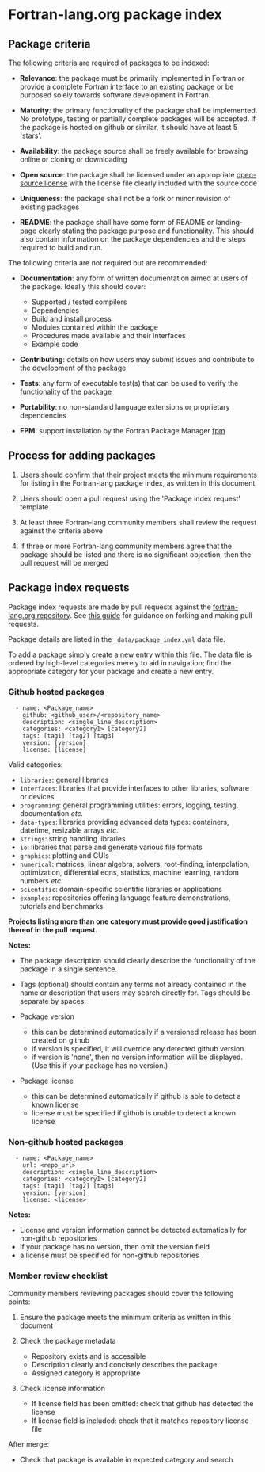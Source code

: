 # Fortran-lang.org package index


## Package criteria

The following criteria are required of packages to be indexed:

- __Relevance__: the package must be primarily implemented in Fortran or provide
a complete Fortran interface to an existing package or be purposed solely towards
software development in Fortran.

- __Maturity__: the primary functionality of the package shall be implemented.
No prototype, testing or partially complete packages will be accepted.
If the package is hosted on github or similar, it should have at least 5 'stars'.

- __Availability__: the package source shall be freely available for browsing online
or cloning or downloading

- __Open source__: the package shall be licensed under an appropriate [open-source license](https://opensource.org/licenses)
with the license file clearly included with the source code

- __Uniqueness__: the package shall not be a fork or minor revision of existing packages

- __README__: the package shall have some form of README or landing-page clearly
stating the package purpose and functionality. This should also contain information
on the package dependencies and the steps required to build and run.


The following criteria are not required but are recommended:

- __Documentation__: any form of written documentation aimed at users of the package. Ideally
this should cover:
  - Supported / tested compilers
  - Dependencies
  - Build and install process
  - Modules contained within the package
  - Procedures made available and their interfaces
  - Example code

- __Contributing__: details on how users may submit issues and contribute to the development of the
package

- __Tests__: any form of executable test(s) that can be used to verify the functionality of the package

- __Portability__: no non-standard language extensions or proprietary dependencies

- __FPM__: support installation by the Fortran Package Manager [fpm](https://github.com/fortran-lang/fpm)


## Process for adding packages

1. Users should confirm that their project meets the minimum requirements for listing in the 
Fortran-lang package index, as written in this document

2. Users should open a pull request using the 'Package index request' template

3. At least three Fortran-lang community members shall review the request against the criteria above

4. If three or more Fortran-lang community members agree that the package should be listed and there is no significant objection, then the pull request will be merged


## Package index requests

Package index requests are made by pull requests against the [fortran-lang.org repository](https://github.com/fortran-lang/fortran-lang.org/).
See [this guide](https://guides.github.com/activities/forking/) for guidance on forking and making pull requests.

Package details are listed in the `_data/package_index.yml` data file.

To add a package simply create a new entry within this file.
The data file is ordered by high-level categories merely to aid in navigation;
find the appropriate category for your package and create a new entry.

### Github hosted packages

```
  - name: <Package_name>
    github: <github_user>/<repository_name>
    description: <single_line_description>
    categories: <category1> [category2]
    tags: [tag1] [tag2] [tag3]
    version: [version]
    license: [license]
```

Valid categories:
- `libraries`: general libraries
- `interfaces`: libraries that provide interfaces to other libraries, software or devices
- `programming`: general programming utilities: errors, logging, testing, documentation _etc._
- `data-types`: libraries providing advanced data types: containers, datetime, resizable arrays _etc._
- `strings`: string handling libraries
- `io`: libraries that parse and generate various file formats
- `graphics`: plotting and GUIs
- `numerical`: matrices, linear algebra, solvers, root-finding, interpolation, optimization, differential eqns, statistics, machine learning, random numbers _etc._
- `scientific`: domain-specific scientific libraries or applications
- `examples`: repositories offering language feature demonstrations, tutorials and benchmarks

__Projects listing more than one category must provide good justification thereof 
in the pull request.__

__Notes:__

- The package description should clearly describe the functionality of the package in a single sentence.

- Tags (optional) should contain any terms not already contained in the name or description that users may search directly for. Tags should be separate by spaces.

- Package version
  - this can be determined automatically if a versioned release has been created on github
  - if version is specified, it will override any detected github version
  - if version is 'none', then no version information will be displayed. (Use this if
  your package has no version.)

- Package license
  - this can be determined automatically if github is able to detect a known license
  - license must be specified if github is unable to detect a known license

### Non-github hosted packages

```
  - name: <Package_name>
    url: <repo_url>
    description: <single_line_description>
    categories: <category1> [category2]
    tags: [tag1] [tag2] [tag3]
    version: [version]
    license: <license>
```

__Notes:__

- License and version information cannot be detected automatically for non-github repositories
- if your package has no version, then omit the version field
- a license must be specified for non-github repositories


### Member review checklist

Community members reviewing packages should cover the following points:

1. Ensure the package meets the minimum criteria as written in this document

2. Check the package metadata
    - Repository exists and is accessible
    - Description clearly and concisely describes the package
    - Assigned category is appropriate

3. Check license information
    - If license field has been omitted: check that github has detected the license
    - If license field is included: check that it matches repository license file

After merge:
  - Check that package is available in expected category and search
